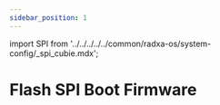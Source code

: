 ```yaml
---
sidebar_position: 1
---
```


import SPI from '../../../../../common/radxa-os/system-config/\_spi_cubie.mdx';

# Flash SPI Boot Firmware

<SPI board="cubie-a5e" />

